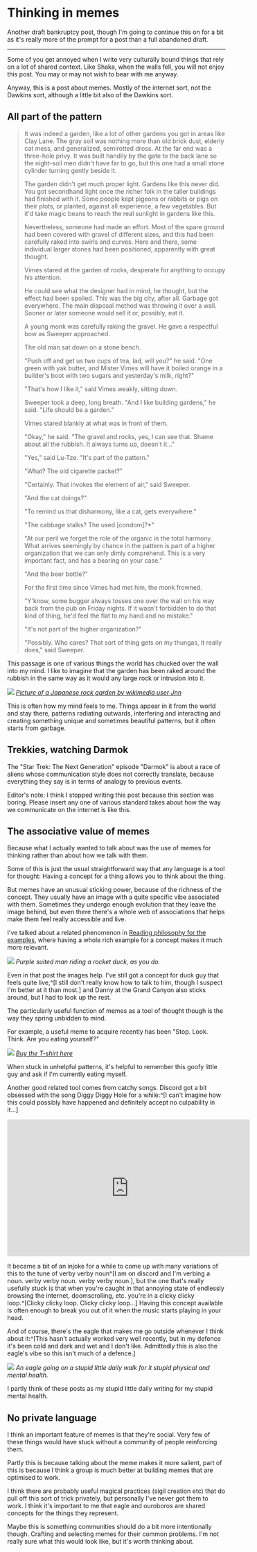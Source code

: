 # Thinking in memes

Another draft bankruptcy post, though I'm going to continue this on
for a bit as it's really more of the prompt for a post than a full
abandoned draft.

----------------------------------------------------------------------

Some of you get annoyed when I write very culturally bound things that
rely on a lot of shared context. Like Shaka, when the walls fell, you
will not enjoy this post. You may or may not wish to bear with me
anyway.

Anyway, this is a post about memes. Mostly of the internet sort, not the
Dawkins sort, although a little bit also of the Dawkins sort.

## All part of the pattern

> It was indeed a garden, like a lot of other gardens you got in areas
> like Clay Lane. The gray soil was nothing more than old brick dust,
> elderly cat mess, and generalized, semirotted dross. At the far end
> was a three-hole privy. It was built handily by the gate to the back
> lane so the night-soil men didn't have far to go, but this one had a
> small stone cylinder turning gently beside it.
>
> The garden didn't get much proper light. Gardens like this never did.
> You got secondhand light once the richer folk in the taller buildings
> had finished with it. Some people kept pigeons or rabbits or pigs on
> their plots, or planted, against all experience, a few vegetables. But
> it'd take magic beans to reach the real sunlight in gardens like this.
>
> Nevertheless, someone had made an effort. Most of the spare ground had
> been covered with gravel of different sizes, and this had been
> carefully raked into swirls and curves. Here and there, some
> individual larger stones had been positioned, apparently with great
> thought.
>
> Vimes stared at the garden of rocks, desperate for anything to occupy
> his attention.
>
> He could see what the designer had in mind, he thought, but the effect
> had been spoiled. This was the big city, after all. Garbage got
> everywhere. The main disposal method was throwing it over a wall.
> Sooner or later someone would sell it or, possibly, eat it.
>
> A young monk was carefully raking the gravel. He gave a respectful bow
> as Sweeper approached.
>
> The old man sat down on a stone bench.
>
> "Push off and get us two cups of tea, lad, will you?" he said. "One
> green with yak butter, and Mister Vimes will have it boiled orange in
> a builder's boot with two sugars and yesterday's milk, right?"
>
> "That's how I like it," said Vimes weakly, sitting down.
>
> Sweeper took a deep, long breath. "And I like building gardens," he
> said. "Life should be a garden."
>
> Vimes stared blankly at what was in front of them.
>
> "Okay," he said. "The gravel and rocks, yes, I can see that. Shame
> about all the rubbish. It always turns up, doesn't it..."
>
> "Yes," said Lu-Tze. "It's part of the pattern."
>
> "What? The old cigarette packet?"
>
> "Certainly. That invokes the element of air," said Sweeper.
>
> "And the cat doings?"
>
> "To remind us that disharmony, like a cat, gets everywhere."
>
> "The cabbage stalks? The used \[condom\]?\*"
>
> "At our peril we forget the role of the organic in the total harmony.
> What arrives seemingly by chance in the pattern is part of a higher
> organization that we can only dimly comprehend. This is a very
> important fact, and has a bearing on your case."
>
> "And the beer bottle?"
>
> For the first time since Vimes had met him, the monk frowned.
>
> "Y'know, some bugger always tosses one over the wall on his way back
> from the pub on Friday nights. If it wasn't forbidden to do that kind
> of thing, he'd feel the flat to my hand and no mistake."
>
> "It's not part of the higher organization?"
>
> "Possibly. Who cares? That sort of thing gets on my thungas, it really
> does," said Sweeper.

This passage is one of various things the world has chucked over the
wall into my mind. I like to imagine that the garden has been raked
around the rubbish in the same way as it would any large rock or
intrusion into it.

![](/images/rock-garden.jpg)
*[Picture of a Japanese rock garden by wikimedia user Jnn](https://commons.wikimedia.org/wiki/File:Harima-ankokuji-sekitei01.jpg)*

This is often how my mind feels to me. Things appear in it from the
world and stay there, patterns radiating outwards, interfering and
interacting and creating something unique and sometimes beautiful
patterns, but it often starts from garbage.

## Trekkies, watching Darmok

The "Star Trek: The Next Generation" episode "Darmok" is about a race of
aliens whose communication style does not correctly translate, because
everything they say is in terms of analogy to previous events.

Editor's note: I think I stopped writing this post because this section was
boring. Please insert any one of various standard takes about how the way
we communicate on the internet is like this.

## The associative value of memes

Because what I actually wanted to talk about was the use of memes for
thinking rather than about how we talk with them.

Some of this is just the usual straightforward way that any language
is a tool for thought: Having a concept for a thing allows you to think
about the thing.

But memes have an unusual sticking power, because of the richness of the
concept. They usually have an image with a quite specific vibe associated
with them. Sometimes they undergo enough evolution that they leave the
image behind, but even there there's a whole web of associations that
helps make them feel really accessible and live.

 I've talked about a related phenomenon in [Reading philosophy for the
examples](https://drmaciver.substack.com/p/reading-philosophy-for-the-examples),
where having a whole rich example for a concept makes it much more relevant.

![](/images/duck-guy.png)
*Purple suited man riding a rocket duck, as you do.*

Even in that post the images help. I've still got a concept for duck guy
that feels quite live,^[I still don't really know how to talk to him, though I suspect I'm better at it than most.]
and Danny at the Grand Canyon also sticks around, but I had to look up the rest.

The particularly useful function of memes as a tool of thought though
is the way they spring unbidden to mind.

For example, a useful meme to acquire recently has been "Stop. Look. Think. Are you eating yourself?"

![](/images/ouroboros.png)
*[Buy the T-shirt here](https://topatoco.com/products/og-ouroboros)*

When stuck in unhelpful patterns, it's helpful to remember this goofy little guy and ask if I'm currently eating myself.

Another good related tool comes from catchy songs. Discord got a bit obsessed with the song Diggy Diggy Hole for a while:^[I can't imagine how this could possibly have happened and definitely accept no culpability in it...]

<iframe width="560" height="315" src="https://www.youtube-nocookie.com/embed/ytWz0qVvBZ0?si=8JxlPuz0o1eb6dZw" title="YouTube video player" frameborder="0" allow="accelerometer; autoplay; clipboard-write; encrypted-media; gyroscope; picture-in-picture; web-share" allowfullscreen></iframe>

It became a bit of an injoke for a while to come up with many variations of this to the tune of verby verby noun^[I am on discord and I'm verbing a noun. verby verby noun. verby verby noun.], but the one that's really usefully stuck is that when you're caught in that annoying state of endlessly browsing the internet, doomscrolling, etc. you're in a clicky clicky loop.^[Clicky clicky loop. Clicky clicky loop...]
Having this concept available is often enough to break you out of it when the music starts playing in your head.

And of course, there's the eagle that makes me go outside whenever I think about it:^[This hasn't actually worked very well recently, but in my defence it's been cold and dark and wet and I don't like. Admittedly this is also the eagle's vibe so this isn't much of a defence.]

![](/images/stupid-little-walk.png)
*An eagle going on a stupid little daily walk for it stupid physical and mental health.*

I partly think of these posts as my stupid little daily writing for my stupid mental health.

## No private language

I think an important feature of memes is that they're social. Very few of these things would have stuck without
a community of people reinforcing them.

Partly this is because talking about the meme makes it more salient, part of this is because I think a group is
much better at building memes that are optimised to work.

I think there are probably useful magical practices (sigil creation etc) that do pull off this sort of trick
privately, but personally I've never got them to work. I think it's important to me that eagle and ouroboros
are shared concepts for the things they represent.

Maybe this is something communities should do a bit more intentionally though. Crafting and selecting memes
for their common problems. I'm not really sure what this would look like, but it's worth thinking about.
